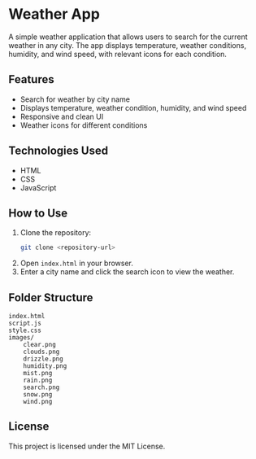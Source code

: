 # Weather App

A simple weather application that allows users to search for the current weather in any city. The app displays temperature, weather conditions, humidity, and wind speed, with relevant icons for each condition.

## Features
- Search for weather by city name
- Displays temperature, weather condition, humidity, and wind speed
- Responsive and clean UI
- Weather icons for different conditions

## Technologies Used
- HTML
- CSS
- JavaScript

## How to Use
1. Clone the repository:
   ```sh
   git clone <repository-url>
   ```
2. Open `index.html` in your browser.
3. Enter a city name and click the search icon to view the weather.

## Folder Structure
```
index.html
script.js
style.css
images/
    clear.png
    clouds.png
    drizzle.png
    humidity.png
    mist.png
    rain.png
    search.png
    snow.png
    wind.png
```

## License
This project is licensed under the MIT License.
